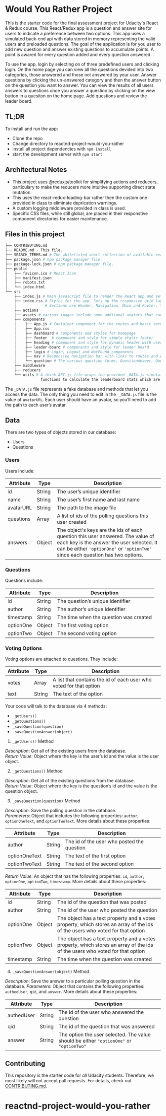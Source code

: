 # Would You Rather Project

This is the starter code for the final assessment project for Udacity's React & Redux course.
This React/Redux app is a question and answer site for users to indicate a preference between two options. 
This app uses a simulated back-end api with data stored in memory representing the valid users and preloaded questions.
The goal of the application is for you user to add new question and answer existing questions to accumulate points.
A point is awared for every question added and every question answered.

To use the app, login by selecting on of three predefined users and clicking login. On the home page you can view 
all the questions devided into two categories, those answered and those not answered by your user.
Answer questions by clicking the un-answered category and then the answer button on the question you want to answer.
You can view the results of all users answers to questions once you answer a question by clicking on the view button
in a quesiton on the home page. Add questions and review the leader board.  


## TL;DR

To install and run the app:
* Clone the repo
* Change directory to reactnd-project-would-you-rather
* install all project dependencies with `npm install` 
* start the development server with `npm start`

## Architectural Notes
* This project uses @reduxjs/toolkit for simplifying actions and reducers, particulary to make the reducers 
more intuitive supporting direct state mutation. 
* This uses the react-redux-loading-bar rather then the custom one provided in class to eliminate deprication warnings.
* A custom logging middleware provided in class is used.
* Specific CSS files, while still global, are placed in their responstive component directories for easier maintenance. 

## Files in this project
```bash
├── CONTRIBUTING.md
├── README.md - This file.
├── SEARCH_TERMS.md # The whitelisted short collection of available search terms for you to use with the Udacity api.
├── package.json # npm package manager file.
├── package-lock.json # npm package manager file.
├── public
│   ├── favicon.ico # React Icon
│   ├── manifest.json
│   ├── robots.txt
│   └── index.html 
└── src
    ├── index.js # Main javascript file to render the React app and setup the Redux store
    ├── index.css # Styles for the app. Sets up the responsive grid layout of the app layout sections.
    │             # Sections are Header, Navigation, Main and Footer. The routes are rendered in the main section.
    ├── actions  
    ├── assets # various images include some addtional avatars that can be copied to pubic to vary the three users.
    ├── components
    │    ├── App.js # Container component for the routes and basic security
    │    ├── App.css 
    │    ├── dashboard # components and styles for homepage
    │    ├── footer  # component and style for simple static footer
    │    ├── heading # component and style for dynamic header with user info
    │    ├── leader-board # components and style for leader board 
    │    ├── login # Login, Logout and NotFound components
    │    ├── nav # Responsive navigation bar with links to routes and dynamicly changing login/logout menu link
    │    └── question # The various question forms, QuestionAnswer, QuestionView and QuestionAdd
    ├── middleware 
    ├── reducers
    └── utils # A think API.js file wraps the provided _DATA.js simulated API and helpers.js includes some 
                functions to calculate the leaderboard stats which are also used in the header for the current user.
```


The `_DATA.js` file represents a fake database and methods that let you access the data. The only thing you need to edit in the ` _DATA.js` file is the value of `avatarURL`. Each user should have an avatar, so you’ll need to add the path to each user’s avatar.


## Data

There are two types of objects stored in our database:

* Users
* Questions

### Users

Users include:

| Attribute    | Type             | Description           |
|-----------------|------------------|-------------------         |
| id                 | String           | The user’s unique identifier |
| name          | String           | The user’s first name  and last name     |
| avatarURL  | String           | The path to the image file |
| questions | Array | A list of ids of the polling questions this user created|
| answers      | Object         |  The object's keys are the ids of each question this user answered. The value of each key is the answer the user selected. It can be either `'optionOne'` or `'optionTwo'` since each question has two options.

### Questions

Questions include:

| Attribute | Type | Description |
|-----------------|------------------|-------------------|
| id                  | String | The question’s unique identifier |
| author        | String | The author’s unique identifier |
| timestamp | String | The time when the question was created|
| optionOne | Object | The first voting option|
| optionTwo | Object | The second voting option|

### Voting Options

Voting options are attached to questions. They include:

| Attribute | Type | Description |
|-----------------|------------------|-------------------|
| votes             | Array | A list that contains the id of each user who voted for that option|
| text                | String | The text of the option |

Your code will talk to the database via 4 methods:

* `_getUsers()`
* `_getQuestions()`
* `_saveQuestion(question)`
* `_saveQuestionAnswer(object)`

1) `_getUsers()` Method

*Description*: Get all of the existing users from the database.  
*Return Value*: Object where the key is the user’s id and the value is the user object.

2) `_getQuestions()` Method

*Description*: Get all of the existing questions from the database.  
*Return Value*: Object where the key is the question’s id and the value is the question object.

3) `_saveQuestion(question)` Method

*Description*: Save the polling question in the database.  
*Parameters*:  Object that includes the following properties: `author`, `optionOneText`, and `optionTwoText`. More details about these properties:

| Attribute | Type | Description |
|-----------------|------------------|-------------------|
| author | String | The id of the user who posted the question|
| optionOneText| String | The text of the first option |
| optionTwoText | String | The text of the second option |

*Return Value*:  An object that has the following properties: `id`, `author`, `optionOne`, `optionTwo`, `timestamp`. More details about these properties:

| Attribute | Type | Description |
|-----------------|------------------|-------------------|
| id | String | The id of the question that was posted|
| author | String | The id of the user who posted the question|
| optionOne | Object | The object has a text property and a votes property, which stores an array of the ids of the users who voted for that option|
| optionTwo | Object | The object has a text property and a votes property, which stores an array of the ids of the users who voted for that option|
|timestamp|String | The time when the question was created|

4) `_saveQuestionAnswer(object)` Method

*Description*: Save the answer to a particular polling question in the database.
*Parameters*: Object that contains the following properties: `authedUser`, `qid`, and `answer`. More details about these properties:

| Attribute | Type | Description |
|-----------------|------------------|-------------------|
| authedUser | String | The id of the user who answered the question|
| qid | String | The id of the question that was answered|
| answer | String | The option the user selected. The value should be either `"optionOne"` or `"optionTwo"`|

## Contributing

This repository is the starter code for *all* Udacity students. Therefore, we most likely will not accept pull requests. For details, check out [CONTRIBUTING.md](https://github.com/udacity/reactnd-project-would-you-rather-starter/blob/master/CONTRIBUTING.md).
# reactnd-project-would-you-rather
